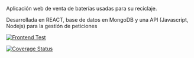 Aplicación web de venta de baterías usadas para su reciclaje.

Desarrollada en REACT, base de datos en MongoDB y una API (Javascript, Nodejs) para la gestión de peticiones

[![Frontend Test](https://github.com/SyTW-2122/E08/actions/workflows/test.yml/badge.svg)](https://github.com/SyTW-2122/E08/actions/workflows/test.yml)

[![Coverage Status](https://coveralls.io/repos/github/SyTW-2122/E08/badge.svg?branch=dev-api)](https://coveralls.io/github/SyTW-2122/E08?branch=dev-api)
